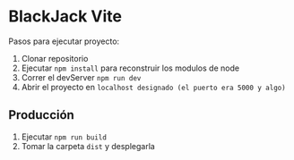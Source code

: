 # BlackJack Vite



Pasos para ejecutar proyecto:

1. Clonar repositorio
2. Ejecutar ```npm install``` para reconstruir los modulos de node
3. Correr el devServer ```npm run dev```
4. Abrir el proyecto en ```localhost designado (el puerto era 5000 y algo)```


## Producción 

1. Ejecutar ```npm run build```
2. Tomar la carpeta ```dist``` y desplegarla